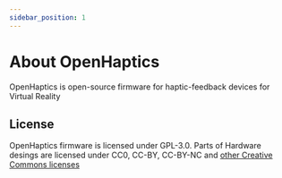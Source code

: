 ```yaml
---
sidebar_position: 1
---
```


# About OpenHaptics

OpenHaptics is open-source firmware for haptic-feedback devices for Virtual Reality

## License

OpenHaptics firmware is licensed under GPL-3.0. Parts of Hardware desings are licensed under CC0, CC-BY, CC-BY-NC and [other Creative Commons licenses](https://creativecommons.org/about/cclicenses/)